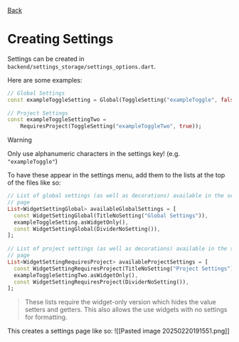 [Back](Settings%20Storage.md)

# Creating Settings

Settings can be created in `backend/settings_storage/settings_options.dart`.

Here are some examples:
```dart
// Global Settings  
const exampleToggleSetting = Global(ToggleSetting("exampleToggle", false));  
  
// Project Settings  
const exampleToggleSettingTwo =  
    RequiresProject(ToggleSetting("exampleToggleTwo", true));
```

>[!warning] 
>Only use alphanumeric characters in the settings key! (e.g. `"exampleToggle"`)

To have these appear in the settings menu, add them to the lists at the top of the files like so:

```dart
// List of global settings (as well as decorations) available in the settings  
// page  
List<WidgetSettingGlobal> availableGlobalSettings = [  
  const WidgetSettingGlobal(TitleNoSetting("Global Settings")),  
  exampleToggleSetting.asWidgetOnly(),  
  const WidgetSettingGlobal(DividerNoSetting()),  
];  
  
// List of project settings (as well as decorations) available in the settings  
// page  
List<WidgetSettingRequiresProject> availableProjectSettings = [  
  const WidgetSettingRequiresProject(TitleNoSetting("Project Settings")),  
  exampleToggleSettingTwo.asWidgetOnly(),  
  const WidgetSettingRequiresProject(DividerNoSetting()),  
];
```
> These lists require the widget-only version which hides the value setters and getters. This also allows the use widgets with no settings for formatting.

This creates a settings page like so:
![[Pasted image 20250220191551.png]]